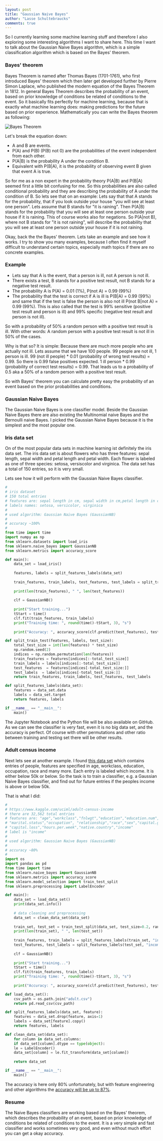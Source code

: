 ```yaml
---
layout: post
title: "Gaussian Naive Bayes"
author: "Lasse Schultebraucks"
comments: true
---
```


So I currently learning some machine learning stuff and therefore I also exploring some interesting algorithms I want to share here. This time I want to talk about the Gaussian Naive Bayes algorithm, which is a simple classification algorithm which is based on the Bayes' theorem.

### Bayes' theorem

Bayes Theorem is named after Thomas Bayes (1701-1761), who first introduced Bayes' theorem which then later get developed further by Pierre Simon Laplace, who published the modern equation of the Bayes Theorem in 1812. In general Bayes Theorem describes the probability of an event, based on prior knowledge of conditions be related of conditions to the event. So it basically fits perfectly for machine learning, because that is exactly what machine learning does: making predictions for the future based on prior experience. Mathematically you can write the Bayes theorem as following:

![Bayes Theorem]({{site.url}}/assets/bayes_theorem.svg)

Let's break the equation down:

- A and B are events.
- P(A) and P(B) (P(B) not 0) are the probabilities of the event independent from each other.
- P(A\|B) is the probability A under the condition B.
- Equivalent with P(B\|A), it is the probability of observing event B given that event A is true.

So for me as a non expert in the probability theory P(A\|B) and P(B\|A) seemed first a little bit confusing for me. So this probabilities are also called conditional probability and they are describing the probability of A under the condition of B. So lets see that on an example: Lets say that that A stands for the probability, that if you look outside your house "you will see at least one person". Lets assume that B stands for "it is raining". Then P(A\|B) stands for the probability that you will see at least one person outside your house if it is raining. This of course works also for negations. So P(A\|not B), where not B stands for "it is not raining", will describe the probability that you will see at least one person outside your house if it is not raining.

Okay, back the the Bayes' theorem. Lets take an example and see how it works. I try to show you many examples, because I often find it myself difficult to understand certain topics, especially math topics if there are no concrete examples.

### Example

- Lets say that A is the event, that a person is ill, not A person is not ill.
- There exists a test, B stands for a positive test result, not B stands for a negative test result.
- The probability A is P(A) = 0.01 (1%), P(not A) = 0.99 (99%)
- The probability that the test is correct if A is ill is P(B\|A) = 0.99 (99%) and same that if the test is false the person is also not ill P(not B\|not A) = 0.99 (99%). This is also called that the test is 99% sensitive (positive test result and person is ill) and 99% specific (negative test result and person is not ill).

So with a probability of 50% a random person with a positive test result is ill. With other words: A random person with a positive test result is not ill in 50% of the cases.

Why is that so? It is simple: Because there are much more people who are actually not ill. Lets assume that we have 100 people. 99 people are not ill, 1 person is ill. 99 (not ill people) * 0.01 (probability of wrong test results) = 0.99. So there is 0.99 false positives expected. 1 ill person * 0.99 (probability of correct test results) = 0.99. That leads us to a probability of 0.5 aka a 50% of a random person with a positive test result.

So with Bayes' theorem you can calculate pretty easy the probability of an event based on the prior probabilities and conditions.

### Gaussian Naive Bayes

The Gaussian Naive Bayes is one classifier model. Beside the Gaussian Naive Bayes there are also existing the Multinomial naive Bayes and the Bernoulli naive Bayes. I picked the Gaussian Naive Bayes because it is the simplest and the most popular one.

### Iris data set

On of the most popular data sets in machine learning ist definitely the iris data set. The iris data set is about flowers who has three features: sepal length, sepal width and petal length and petal width. Each flower is labeled as one of three species: setosa, versiscolor and virginica. The data set has a total of 150 entries, so it is very small.

Lets see how it will perform with the Gaussian Naive Bayes classifier.

```python
#
# iris dataset
# 150 total entries
# features are: sepal length in cm, sepal width in cm,petal length in cm        - petal width in cm\n
# labels names: setosa, versicolor, virginica
#
# used algorithm: Gaussian Naive Bayes (GaussianNB)
#
# accuracy ~100%
#
from time import time
import numpy as np
from sklearn.datasets import load_iris
from sklearn.naive_bayes import GaussianNB
from sklearn.metrics import accuracy_score

def main():
	data_set = load_iris()
	
	features, labels = split_features_labels(data_set)
	
	train_features, train_labels, test_features, test_labels = split_train_test(features, labels, 0.18)
	
	print(len(train_features), " ", len(test_features))
	
	clf = GaussianNB()
	
	print("Start training...")
	tStart = time()
	clf.fit(train_features, train_labels)
	print("Training time: ", round(time()-tStart, 3), "s")
	
	print("Accuracy: ", accuracy_score(clf.predict(test_features), test_labels))

def split_train_test(features, labels, test_size):
	total_test_size = int(len(features) * test_size)
	np.random.seed(2)
	indices = np.random.permutation(len(features))
	train_features = features[indices[:-total_test_size]]
	train_labels = labels[indices[:-total_test_size]]
	test_features  = features[indices[-total_test_size:]]
	test_labels  = labels[indices[-total_test_size:]]
	return train_features, train_labels, test_features, test_labels

def split_features_labels(data_set):
	features = data_set.data
	labels = data_set.target
	return features, labels

if __name__ == "__main__":
	main()
```

The Jupyter Notebook and the Python file will be also available on GitHub. As we can see the classifier is very fast, even it is no big data set, and the accuracy is perfect. Of course with other permutations and other ratio between training and testing set there will be other results.

### Adult census income

Next lets see at another example. I found [this data set](https://www.kaggle.com/uciml/adult-census-income) which contains entries of people, features are specified in age, workclass, education, occupation, race and many more. Each entry is labeled which income. It is either below 50k or below. So the task is to train a classifier, e.g. a Gaussian Naive Bayes classifier, and find out for future entries if the peoples income is above or below 50k.

That is what I did:

```python
#
# https://www.kaggle.com/uciml/adult-census-income
# there are 32,562 total entries
# features are: "age","workclass","fnlwgt","education","education.num",
# "marital.status","occupation", "relationship","race","sex","capital.gain",
# "capital.loss","hours.per.week","native.country","income"
# label is "income"
#
# used algorithm: Gaussian Naive Bayes (GaussianNB)
#
# accuracy ~80%
#
import os
import pandas as pd
from time import time
from sklearn.naive_bayes import GaussianNB
from sklearn.metrics import accuracy_score
from sklearn.model_selection import train_test_split
from sklearn.preprocessing import LabelEncoder

def main():
	data_set = load_data_set()
	print(data_set.info())
	
	# data cleaning and preprocessing
	data_set = clean_data_set(data_set)
	
	train_set, test_set = train_test_split(data_set, test_size=0.2, random_state=3)
	print(len(train_set), " ", len(test_set))
	
	train_features, train_labels = split_features_labels(train_set, "income")
	test_features, test_labels = split_features_labels(test_set, "income")
	
	clf = GaussianNB()
	
	print("Start training...")
	tStart = time()
	clf.fit(train_features, train_labels)
	print("Training time: ", round(time()-tStart, 3), "s")
	
	print("Accuracy: ", accuracy_score(clf.predict(test_features), test_labels))

def load_data_set():
	csv_path = os.path.join("adult.csv")
	return pd.read_csv(csv_path)

def split_features_labels(data_set, feature):
	features = data_set.drop(feature, axis=1)
	labels = data_set[feature].copy()
	return features, labels

def clean_data_set(data_set):
	for column in data_set.columns:
	if data_set[column].dtype == type(object):
	le = LabelEncoder()
	data_set[column] = le.fit_transform(data_set[column])
	
	return data_set

if __name__ == "__main__":
	main()
```

The accuracy is here only 80% unfortunately, but with feature engineering and other algorithms the [accuracy will be up to 87%](https://www.kaggle.com/uciml/adult-census-income/feed).

### Resume

The Naive Bayes classifiers are working based on the Bayes' theorem, which describes the probability of an event, based on prior knowledge of conditions be related of conditions to the event. It is a very simple and fast classifier and works sometimes very good, and even without much effort you can get a okay accuracy.